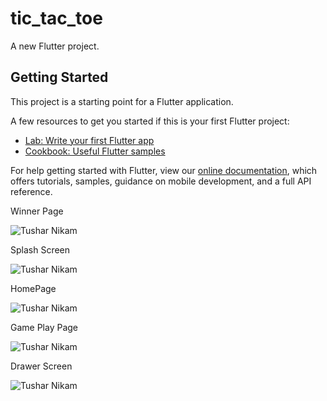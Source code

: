 # tic_tac_toe

A new Flutter project.

## Getting Started

This project is a starting point for a Flutter application.

A few resources to get you started if this is your first Flutter project:

- [Lab: Write your first Flutter app](https://flutter.dev/docs/get-started/codelab)
- [Cookbook: Useful Flutter samples](https://flutter.dev/docs/cookbook)

For help getting started with Flutter, view our
[online documentation](https://flutter.dev/docs), which offers tutorials,
samples, guidance on mobile development, and a full API reference.

Winner Page

![Tushar Nikam](https://i.ibb.co/QD3ZBkX/winner-page.jpg)

Splash Screen

![Tushar Nikam](https://i.ibb.co/bHrgSQw/splash-screen.jpg)

HomePage

![Tushar Nikam](https://i.ibb.co/7Y3H5Cx/homepage.jpg)


Game Play Page

![Tushar Nikam](https://i.ibb.co/XxM8xFT/gamepage.jpg)


Drawer Screen

![Tushar Nikam](https://i.ibb.co/d2MBbq5/Drawer.jpg)
